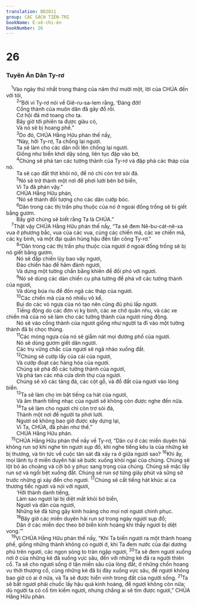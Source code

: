 ```yaml
---
translation: BD2011
group: CÁC SÁCH TIÊN-TRI
bookName: Ê-xê-chi-ên 
bookNumber: 26
---
```


<div class="title"><h1>26</h1><h3>Tuyên Án Dân Ty-rơ</h3></div>
<span class="verse exe_26_1"> <sup>1</sup>Vào ngày thứ nhất trong tháng của năm thứ mười một, lời của CHÚA đến với tôi, <br/></span>
<span class="verse exe_26_2">  <sup>2</sup>“Bởi vì Ty-rơ nói về Giê-ru-sa-lem rằng, ‘Ðáng đời! <br/>  Cổng thành của muôn dân đã gãy đổ rồi.<br/>  Cơ hội đã mở toang cho ta.<br/>  Bây giờ tới phiên ta được giàu có, <br/>  Và nó sẽ bị hoang phế.” <br/></span>
<span class="verse exe_26_3">  <sup>3</sup>Do đó, CHÚA Hằng Hữu phán thế nầy, <br/>  “Này, hỡi Ty-rơ, Ta chống lại ngươi.<br/>  Ta sẽ làm cho các dân nổi lên chống lại ngươi. <br/>  Giống như biển khơi dậy sóng, liên tục đập vào bờ,<br/></span>
<span class="verse exe_26_4">  <sup>4</sup>Chúng sẽ phá tan các tường thành của Ty-rơ và đập phá các tháp của nó.<br/>  Ta sẽ cạo đất thịt khỏi nó, để nó chỉ còn trơ sỏi đá.<br/></span>
<span class="verse exe_26_5">  <sup>5</sup>Nó sẽ trở thành một nơi để phơi lưới bên bờ biển,<br/>  Vì Ta đã phán vậy.” <br/>  CHÚA Hằng Hữu phán,<br/>  “Nó sẽ thành đối tượng cho các dân cướp bóc.<br/></span>
<span class="verse exe_26_6">  <sup>6</sup>Dân trong các thị trấn phụ thuộc của nó ở ngoài đồng trống sẽ bị giết bằng gươm.<br/>  Bấy giờ chúng sẽ biết rằng Ta là CHÚA.”<br/></span>
<span class="verse exe_26_7"> <sup>7</sup>Thật vậy CHÚA Hằng Hữu phán thế nầy, “Ta sẽ đem Nê-bu-cát-nê-xa vua ở phương bắc, vua của các vua, cùng các chiến mã, các xe chiến mã, các kỵ binh, và một đại quân hùng hậu đến tấn công Ty-rơ.”<br/></span>
<span class="verse exe_26_8">  <sup>8</sup>“Dân trong các thị trấn phụ thuộc của ngươi ở ngoài đồng trống sẽ bị nó giết bằng gươm.<br/>  Nó sẽ đắp chiến lũy bao vây ngươi, <br/>  Ðào chiến hào để hãm đánh ngươi, <br/>  Và dựng một tường chắn bằng khiên để đối phó với ngươi.<br/></span>
<span class="verse exe_26_9">  <sup>9</sup>Nó sẽ dùng các dàn chiến cụ phá tường để phá vỡ các tường thành của ngươi, <br/>  Và dùng búa rìu để đốn ngã các tháp của ngươi.<br/></span>
<span class="verse exe_26_10">  <sup>10</sup>Các chiến mã của nó nhiều vô kể, <br/>  Bụi do các vó ngựa của nó tạo nên cũng đủ phủ lấp ngươi.<br/>  Tiếng động do các đơn vị kỵ binh, các xe chở quân nhu, và các xe chiến mã của nó sẽ làm cho các tường thành của ngươi rúng động.<br/>  Nó sẽ vào cổng thành của ngươi giống như người ta đi vào một tường thành đã bị chọc thủng.<br/></span>
<span class="verse exe_26_11">  <sup>11</sup>Các móng ngựa của nó sẽ giẫm nát mọi đường phố của ngươi.<br/>  Nó sẽ dùng gươm giết dân ngươi.<br/>  Các trụ vững chắc của ngươi sẽ ngã nhào xuống đất.<br/></span>
<span class="verse exe_26_12">  <sup>12</sup>Chúng sẽ cướp lấy của cải của ngươi, <br/>  Và cướp đoạt các hàng hóa của ngươi.<br/>  Chúng sẽ phá đổ các tường thành của ngươi, <br/>  Và phá tan các nhà cửa dinh thự của ngươi.<br/>  Chúng sẽ xô các tảng đá, các cột gỗ, và đổ đất của ngươi vào lòng biển.<br/></span>
<span class="verse exe_26_13">  <sup>13</sup>Ta sẽ làm cho im bặt tiếng ca hát của ngươi, <br/>  Và âm thanh tiếng nhạc của ngươi sẽ không còn được nghe đến nữa.<br/></span>
<span class="verse exe_26_14">  <sup>14</sup>Ta sẽ làm cho ngươi chỉ còn trơ sỏi đá, <br/>  Thành một nơi để người ta phơi lưới.<br/>  Ngươi sẽ không bao giờ được xây dựng lại,<br/>  Vì Ta, CHÚA, đã phán như thế.”<br/>  CHÚA Hằng Hữu phán.<br/></span>
<span class="verse exe_26_15"> <sup>15</sup>CHÚA Hằng Hữu phán thế nầy về Ty-rơ, “Dân cư ở các miền duyên hải không run sợ khi nghe tin ngươi sụp đổ, khi nghe tiếng kêu la của những kẻ bị thương, và tin tức về cuộc tàn sát đã xảy ra ở giữa ngươi sao? </span>
<span class="verse exe_26_16"><sup>16</sup>Khi ấy, mọi lãnh tụ ở miền duyên hải sẽ bước xuống khỏi ngai của chúng. Chúng sẽ lột bỏ áo choàng và cởi bỏ y phục sang trọng của chúng. Chúng sẽ mặc lấy run sợ và ngồi bệt xuống đất. Chúng sẽ run sợ từng giây phút và sững sờ trước những gì xảy đến cho ngươi. </span>
<span class="verse exe_26_17"><sup>17</sup>Chúng sẽ cất tiếng hát khúc ai ca thương tiếc ngươi và nói với ngươi,<br/>  ‘Hỡi thành danh tiếng, <br/>  Làm sao ngươi lại bị diệt mất khỏi bờ biển, <br/>  Ngươi và dân của ngươi, <br/>  Những kẻ đã từng gây kinh hoàng cho mọi nơi ngươi chinh phục.<br/></span>
<span class="verse exe_26_18">  <sup>18</sup>Bây giờ các miền duyên hải run sợ trong ngày ngươi sụp đổ;<br/>  Dân ở các miền dọc theo bờ biển kinh hoàng khi thấy ngươi bị diệt vong.’”<br/></span>
<span class="verse exe_26_19"> <sup>19</sup>Vì CHÚA Hằng Hữu phán thế nầy, “Khi Ta biến ngươi ra một thành hoang phế, giống những thành không có người ở, khi Ta đem nước của đại dương phủ trên ngươi, các ngọn sóng to tràn ngập ngươi, </span>
<span class="verse exe_26_20"><sup>20</sup>Ta sẽ đem ngươi xuống nơi ở của những kẻ đã xuống vực sâu, đến với những kẻ đã ra người thiên cổ. Ta sẽ cho ngươi sống ở tận miền sâu của lòng đất, ở những chốn hoang vu thời thượng cổ, cùng những kẻ đã bị đày xuống vực sâu, để ngươi không bao giờ có ai ở nữa, và Ta sẽ được hiển vinh trong đất của người sống. </span>
<span class="verse exe_26_21"><sup>21</sup>Ta sẽ bắt ngươi phải chuốc lấy hậu quả kinh hoàng, để ngươi không còn nữa; dù người ta có cố tìm kiếm ngươi, nhưng chẳng ai sẽ tìm được ngươi,” CHÚA Hằng Hữu phán.<br/></span>
